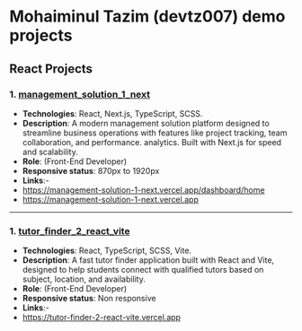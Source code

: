 # Mohaiminul Tazim (devtz007) demo projects

## React Projects

### 1. [management_solution_1_next](https://management-solution-1-next.vercel.app)
- **Technologies**: React, Next.js, TypeScript, SCSS.
- **Description**: A modern management solution platform designed to streamline business operations with features like project tracking, team collaboration, and performance. analytics. Built with Next.js for speed and scalability. 
- **Role**: (Front-End Developer)
- **Responsive status**: 870px to 1920px
- **Links**:-
- https://management-solution-1-next.vercel.app/dashboard/home
- https://management-solution-1-next.vercel.app

---

### 1. [tutor_finder_2_react_vite](https://tutor-finder-2-react-vite.vercel.app)
- **Technologies**: React, TypeScript, SCSS, Vite.
- **Description**: A fast tutor finder application built with React and Vite, designed to help students connect with qualified tutors based on subject, location, and availability.
- **Role**: (Front-End Developer)
- **Responsive status**: Non responsive
- **Links**:-
- https://tutor-finder-2-react-vite.vercel.app


